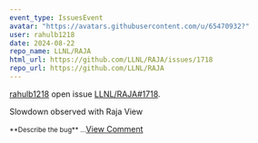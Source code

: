 ```yaml
---
event_type: IssuesEvent
avatar: "https://avatars.githubusercontent.com/u/65470932?"
user: rahulb1218
date: 2024-08-22
repo_name: LLNL/RAJA
html_url: https://github.com/LLNL/RAJA/issues/1718
repo_url: https://github.com/LLNL/RAJA
---
```


<a href='https://github.com/rahulb1218' target='_blank'>rahulb1218</a> open issue <a href='https://github.com/LLNL/RAJA/issues/1718' target='_blank'>LLNL/RAJA#1718</a>.

<p>Slowdown observed with Raja View</p><small>**Describe the bug**...</small><a href='https://github.com/LLNL/RAJA/issues/1718' target='_blank'>View Comment</a>